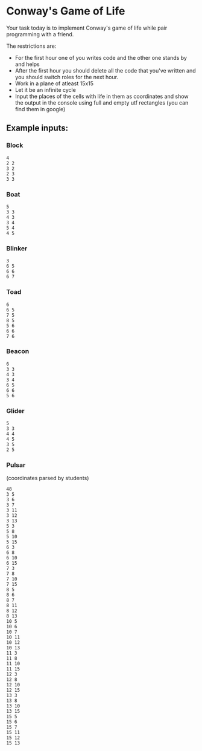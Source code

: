 # Conway's Game of Life

Your task today is to implement Conway's game of life while pair programming with a friend.

The restrictions are:
 * For the first hour one of you writes code and the other one stands by and helps
 * After the first hour you should delete all the code that you've written and you should switch roles for the next hour.
 * Work in a plane of atleast 15x15
 * Let it be an infinite cycle
 * Input the places of the cells with life in them as coordinates and show the output in the console using full and empty utf rectangles (you can find them in google)

## Example inputs:


### Block

```
4
2 2
3 2
2 3
3 3
```

### Boat

```
5
3 3
4 3
3 4
5 4
4 5
```

### Blinker

```
3
6 5
6 6
6 7
```

### Toad

```
6
6 5
7 5
8 5
5 6
6 6
7 6
```

### Beacon

```
6
3 3
4 3
3 4
6 5
6 6
5 6	
```

### Glider

```
5
3 3
4 4
4 5
3 5
2 5
```

### Pulsar

(coordinates parsed by students)

```
48
3 5
3 6
3 7
3 11
3 12
3 13
5 3
5 8
5 10
5 15
6 3
6 8
6 10
6 15
7 3
7 8
7 10
7 15
8 5
8 6
8 7
8 11
8 12
8 13
10 5
10 6
10 7
10 11
10 12
10 13
11 3
11 8
11 10
11 15
12 3
12 8
12 10
12 15
13 3
13 8
13 10
13 15
15 5
15 6
15 7
15 11
15 12
15 13
```